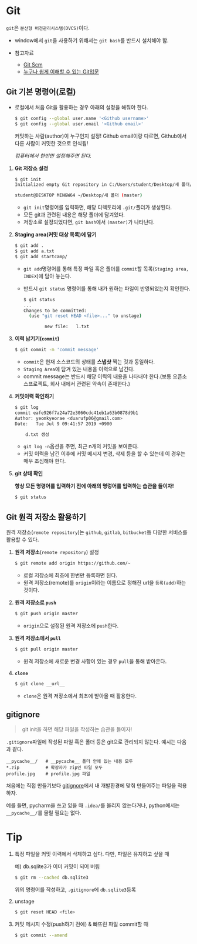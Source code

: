 # Git

`git`은 `분산형 버전관리시스템(DVCS)`이다.

- window에서 `git`을 사용하기 위해서는 `git bash`를 반드시 설치해야 함.

- 참고자료
  - [Git Scm](https://git-scm.com/book/ko/v2)
  - [누구나 쉽게 이해할 수 있는 Git입문](https://backlog.com/git-tutorial/kr/)



## Git 기본 명령어(로컬)

- 로컬에서 처음 Git을 활용하는 경우 아래의 설정을 해줘야 한다.

  ```bash
  $ git config --global user.name '<Github username>'
  $ git config --global user.email '<Github email>'
  ```

  커밋하는 사람(author)이 누구인지 설정! Github email이랑 다르면,  Github에서 다른 사람이 커밋한 것으로 인식됨!

  *컴퓨터에서 한번만 설정해주면 된다.*

1. **Git 저장소 설정**

   ```bash
   $ git init
   Initialized empty Git repository in C:/Users/student/Desktop/새 폴더/.git/
   
   student@DESKTOP MINGW64 ~/Desktop/새 폴더 (master)
   ```

   - `git init`명령어를 입력하면, 해당 디렉토리에 `.git/`폴더가 생성된다.
   - 모든 git과 관련된 내용은 해당 폴더에 담겨있다.
   - 저장소로 설정되었다면, `git bash`에서 `(master)`가 나타난다.

2. **Staging area(커밋 대상 목록)에 담기**

   ```bash
   $ git add .
   $ git add a.txt
   $ git add startcamp/
   ```

   - `git add`명령어를 통해 특정 파일 혹은 폴더를 `commit`할 목록(`Staging area, INDEX`)에 담아 놓는다.

   - 반드시 `git status` 명령어를 통해 내가 원하는 파일이 반영되었는지 확인한다.

     ```bash
     $ git status
     ...
     Changes to be committed:
       (use "git reset HEAD <file>..." to unstage)
     
             new file:   l.txt
     
     ```

     

3. **이력 남기기(`commit`)**

   ```bash
   $ git commit -m 'commit message'
   ```

   - `commit`은 현재 소스코드의 상태를 **스냅샷** 찍는 것과 동일하다.
   - `Staging Area`에 담겨 있는 내용을 이력으로 남긴다.
   - commit message는 반드시 해당 이력의 내용을 나타내야 한다.(보통 오픈소스프로젝트, 회사 내에서 관련된 약속이 존재한다.)

4. **커밋이력 확인하기**

   ```bash
   $ git log
   commit eafe926f7a24a72e3060cdc41eb1a63b0878d9b1
   Author: yeomkyeorae <duarufp06@gmail.com>
   Date:   Tue Jul 9 09:41:57 2019 +0900
   
       d.txt 생성
   
   ```

   - `git log -n`옵션을 주면, 최근 n개의 커밋을 보여준다.
   - 커밋 이력을 남긴 이후에 커밋 메시지 변경, 삭제 등을 할 수 있는데 이 경우는 매우 조심해야 한다.

5. **git 상태 확인**

   **항상 모든 명령어를 입력하기 전에 아래의 명렁어를 입력하는 습관을 들이자!**

   ```bash
   $ git status
   ```

   

## Git 원격 저장소 활용하기

원격 저장소(`remote repository`)는 `github`, `gitlab`, `bitbucket`등 다양한 서비스를 활용할 수 있다.

1. **원격 저장소**(`remote repository`) 설정

   ```bash
   $ git remote add origin https://github.com/~
   ```

   - 로컬 저장소에 최초에 한번만 등록하면 된다.
   - 원격 저장소(remote)를 `origin`이라는 이름으로 정해진 url을 `등록(add)`하는 것이다.

2. **원격 저장소로 `push`**

   ```bash
   $ git push origin master
   ```

   - `origin`으로 설정된 원격 저장소에 `push`한다.
   
3. **원격 저장소에서 `pull`**

   ```bash
   $ git pull origin master
   ```

   - 원격 저장소에 새로운 변경 사항이 있는 경우 `pull`을 통해 받아온다.

4. **`clone`**

   ```bash
   $ git clone __url__
   ```

   - `clone`은 원격 저장소에서 최초에 받아올 때 활용한다.

## gitignore

> ​	git init을 하면 해당 파일을 작성하는 습관을 들이자!

`.gitignore`파일에 작성된 파일 혹은 폴더 등은 git으로 관리되지 않는다. 예시는 다음과 같다.

```
__pycache__/   # __pycache__ 폴더 안에 있는 내용 모두
*.zip		   # 확장자가 zip인 파일 모두
profile.jpg	   # profile.jpg 파일
```

처음에는 직접 만들기보다 [gitignore](https://gitignore.io)에서 내 개발환경에 맞춰 만들어주는 파일을 적용하자.

예를 들면, pycharm을 쓰고 있을 때 `.idea/`를 올리지 않는다거나, python에서는 `__pycache__/`를 올릴 필요는 없다.



# Tip

1. 특정 파일을 커밋 이력에서 삭제하고 싶다. 다만, 파일은 유지하고 싶을 때

   예) db.sqlite3가 이미 커밋이 되어 버림

   ```bash
   $ git rm --cached db.sqlite3
   ```

   위의 명령어를 작성하고, `.gitignore`에 `db.sqlite3`등록

2. unstage

   ```bash
   $ git reset HEAD <file>
   ```

3. 커밋 메시지 수정(push하기 전에) & 빠뜨린 파일 commit할 때

   ```bash
   $ git commit --amend
   ```

   